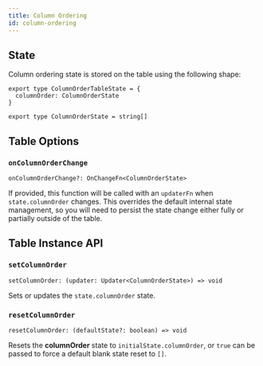 ```yaml
---
title: Column Ordering
id: column-ordering
---
```


## State

Column ordering state is stored on the table using the following shape:

```tsx
export type ColumnOrderTableState = {
  columnOrder: ColumnOrderState
}

export type ColumnOrderState = string[]
```

## Table Options

### `onColumnOrderChange`

```tsx
onColumnOrderChange?: OnChangeFn<ColumnOrderState>
```

If provided, this function will be called with an `updaterFn` when `state.columnOrder` changes. This overrides the default internal state management, so you will need to persist the state change either fully or partially outside of the table.

## Table Instance API

### `setColumnOrder`

```tsx
setColumnOrder: (updater: Updater<ColumnOrderState>) => void
```

Sets or updates the `state.columnOrder` state.

### `resetColumnOrder`

```tsx
resetColumnOrder: (defaultState?: boolean) => void
```

Resets the **columnOrder** state to `initialState.columnOrder`, or `true` can be passed to force a default blank state reset to `[]`.
